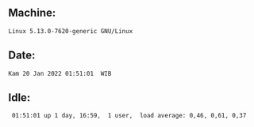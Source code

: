## Machine:
```
Linux 5.13.0-7620-generic GNU/Linux
```
## Date:
```
Kam 20 Jan 2022 01:51:01  WIB
```
## Idle:
```
 01:51:01 up 1 day, 16:59,  1 user,  load average: 0,46, 0,61, 0,37
```

